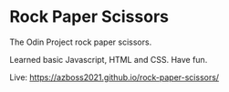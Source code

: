 # Rock Paper Scissors
The Odin Project rock paper scissors.

Learned basic Javascript, HTML and CSS. Have fun.

Live: https://azboss2021.github.io/rock-paper-scissors/
